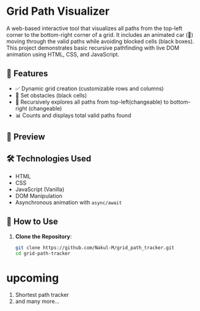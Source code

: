 # Grid Path Visualizer

A web-based interactive tool that visualizes all paths from the top-left corner to the bottom-right corner of a grid. It includes an animated car (🚗) moving through the valid paths while avoiding blocked cells (black boxes). This project demonstrates basic recursive pathfinding with live DOM animation using HTML, CSS, and JavaScript.

## 🔧 Features

- ✅ Dynamic grid creation (customizable rows and columns)
- 🚫 Set obstacles (black cells)
- 🔁 Recursively explores all paths from top-left(changeable) to bottom-right (changeable)
- 📊 Counts and displays total valid paths found

## 📸 Preview

## 🛠️ Technologies Used

- HTML
- CSS
- JavaScript (Vanilla)
- DOM Manipulation
- Asynchronous animation with `async/await`

## 🚀 How to Use

1. **Clone the Repository**:
   ```bash
   git clone https://github.com/Nakul-M/grid_path_tracker.git
   cd grid-path-tracker
# upcoming 

1. Shortest path tracker
2. and many more...
